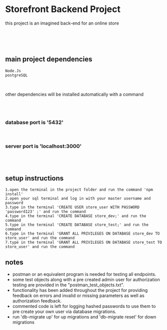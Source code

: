 # Storefront Backend Project

this project is an imagined back-end for an online store

<br>
<br>
<br>

## main project dependencies 
    Node.Js
    postgreSQL

<br>

other dependencies will be installed automatically with a command

<br>
<br>

### database port is '5432'

<br>

### server port is 'localhost:3000'

<br>
<br>

## setup instructions
    1.open the terminal in the project folder and run the command 'npm install'
    2.open your sql terminal and log in with your master username and password
    3.type in the terminal 'CREATE USER store_user WITH PASSWORD 'password123' ;' and run the command
    4.type in the terminal 'CREATE DATABASE store_dev;' and run the command
    5.type in the terminal 'CREATE DATABASE store_test;' and run the command
    6.type in the terminal 'GRANT ALL PRIVILEGES ON DATABASE store_dev TO store_user' and run the command
    7.type in the terminal 'GRANT ALL PRIVILEGES ON DATABASE store_test TO store_user' and run the command


## notes 
- postman or an equivalent program is needed for testing all endpoints.
- some test objects along with a pre created admin user for authorization testing are provided in the "postman_test_objects.txt".
- functionality has been added throughout the project for providing feedback on errors and invalid or missing parameters as well as authorization feedback.
- commented code is left for logging hashed passwords to use them to pre create your own user via database migrations.
- run 'db-migrate up' for up migrations and 'db-migrate reset' for down migrations